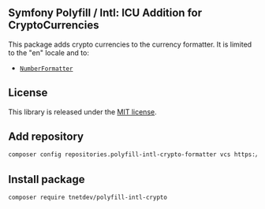 Symfony Polyfill / Intl: ICU Addition for CryptoCurrencies
----------------------------------------------------------

This package adds crypto currencies to the currency formatter.
It is limited to the "en" locale and to:

- [`NumberFormatter`](https://php.net/NumberFormatter)

## License

This library is released under the [MIT license](LICENSE).

## Add repository

```bash
composer config repositories.polyfill-intl-crypto-formatter vcs https://github.com/Rud5G/polyfill-intl-crypto-formatter
```

## Install package

```bash
composer require tnetdev/polyfill-intl-crypto
```

